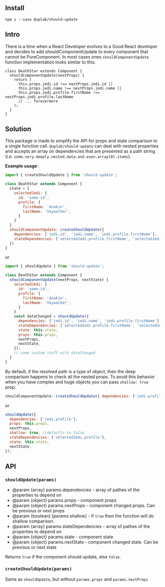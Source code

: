 ## Install
```
npm i --save @uplab/should-update
```

## Intro

There is a time when a React Developer evolves to a Good React developer and 
decides to add shouldComponentUpdate to every component that cannot be PureComponent.
In most cases ones `shouldComponentUpdate` function implementation looks similar to this:

```
class DeathStar extends Component {
  shouldComponentUpdate(nextProps) {
    return (
      this.props.jedi.id !== nextProps.jedi.id ||
      this.props.jedi.name !== nextProps.jedi.name ||
      this.props.jedi.profile.firstName !== nextProps.jedi.profile.lastName
      // ... forevermore 
    );
  }
}
```

## Solution

This package is made to simplify the API for props and state comparison to a single function call.
`@uplab/should-update` can deal with nested properties and accepts an array on dependencies that are 
presented as a path string (i.e. `some.very.deeply.nested.data.and.even.array[0].items`).

**Example usage**:

```javascript
import { createShouldUpdate } from 'should-update';

class DeathStar extends Component {
  state = {
    selectedJedi: {
      id: 'some-id',
      profile: {
        firstName: 'Anakin',
        lastName: 'Skywalker',
      }
    }
  }
  shouldComponentUpdate: createShouldUpdate({
    dependencies: ['jedi.id', 'jedi.name', 'jedi.profile.firstName'],
    stateDependencies: ['selectedJedi.profile.firstName', 'selectedJedi.profile.lastName', 'selectedJedi.profile.id']
  })
}
```

or

```javascript
import { shouldUpdate } from 'should-update';

class DeathStar extends Component {
  shouldComponentUpdate(nextProps, nextState) {
    selectedJedi: {
      id: 'some-id',
      profile: {
        firstName: 'Anakin',
        lastName: 'Skywalker',
      }
    }
    const dataChanged = shouldUpdate({
      dependencies: ['jedi.id', 'jedi.name', 'jedi.profile.firstName'],
      stateDependencies: ['selectedJedi.profile.firstName', 'selectedJedi.profile.lastName', 'selectedJedi.profile.id'],
      state: this.state,
      props: this.props,
      nextProps,
      nextState,
    });
    // some custom stuff with dataChanged
  }
}
```

By default, if the resolved path is a type of object, then the deep comparison happens to check all the nested props.
To avoid this behavior when you have complex and huge objects you can pass `shallow: true` prop:

```javascript
shouldComponentUpdate: createShouldUpdate({ dependencies: ['jedi.profile'], shallow: true, stateDependencies: ['selectedJedi.profile'] })
```

or

```javascript
shouldUpdate({
  dependencies: ['jedi.profile'],
  props: this.props,
  nextProps,
  shallow: true, //defaults to false
  stateDependencies: ['selectedJedi.profile'],
  state: this.state,
  nextState,
});
```

## API
### `shouldUpdate(params)`

- @param {array} params.dependencies - array of pathes of the properties to depend on
- @param {object} params.props - component props
- @param {object} params.nextProps - component changed props. Can be previous or next props
- @param {boolean} [params.shallow] - if `true` then the function will do shallow comparison.
- @param {array} params.stateDependencies - array of pathes of the properties to depend on
- @param {object} params.state - component state
- @param {object} params.nextState - component changed state. Can be previous or next state


Returns `true` if the component should update, else `false`.

### `createShouldUpdate(params)`

Same as `shouldUpdate`, but without `params.props` and `params.nextProps`
